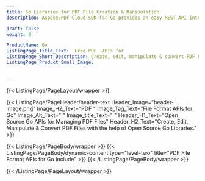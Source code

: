 ```yaml
---
title: Go Libraries for PDF File Creation & Manipulation
description: Aspose.PDF Cloud SDK for Go provides an easy REST API interface to access, edit & convert PDF files on the cloud, without installing any 3rd party software.

draft: false
weight: 8

ProductName: Go
ListingPage_Title_Text:  Free PDF  APIs for
ListingPage_Short_Description: Create, edit, manipulate & convert PDF Files with the help of open source Go libraries.
ListingPage_Product_Small_Image: 


---
```


{{< ListingPage/PageLayout/wrapper >}}

{{< ListingPage/PageHeader/header-text
Header_Image="header-image.png"
Image_H2_Text="PDF "
Image_Tag_Text="File Format APIs for Go"
Image_Alt_Text=" "
Image_title_Text=" "
Header_H1_Text="Open Source Go APIs for Managing PDF Files"
Header_H2_Text="Create, Edit, Manipulate & Convert PDF Files with the help of Open Source Go Libraries." >}}

{{< ListingPage/PageBody/wrapper >}}
{{< ListingPage/PageBody/dynamic-content type="level-two" title="PDF File Format APIs for Go Include" >}}
{{< /ListingPage/PageBody/wrapper >}}

{{< /ListingPage/PageLayout/wrapper >}}